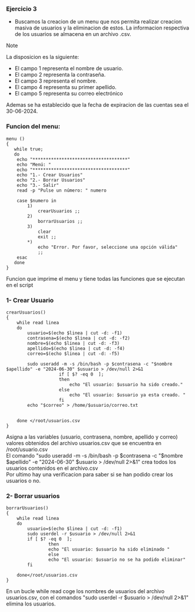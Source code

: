 ### Ejercicio 3
- Buscamos la creacion de un menu que nos permita realizar creacion masiva de usuarios y la eliminacion de estos. La informacion respectiva de los usuarios se almacena en un archivo .csv.


> [!NOTE]
> La disposicion es la siguiente:
> - El campo 1 representa el nombre de usuario.
> - El campo 2 representa la contraseña.
> - El campo 3 representa el nombre.
> - El campo 4 representa su primer apellido.
> - El campo 5 representa su correo electrónico

Ademas se ha establecido que la fecha de expiracion de las cuentas sea el 30-06-2024. 
<br>

### Funcion del menu:
````
menu ()
{
   while true;
   do
   	echo "************************************"
	echo "Menú: "
	echo "************************************"
	echo "1.- Crear Usuarios"
	echo "2.- Borrar Usuarios"
	echo "3.- Salir"
	read -p "Pulse un número: " numero
	
	case $numero in
		1)
			crearUsuarios ;;
		2)
			borrarUsuarios ;;
		3)
			clear
			exit ;;
		*)
			echo "Error. Por favor, seleccione una opción válida"
			;;
	esac
   done
}
````
Funcion que imprime el menu y tiene todas las funciones que se ejecutan en el script
<br>

### 1- Crear Usuario

````
crearUsuarios() 
{
    while read linea
    do
    	usuario=$(echo $linea | cut -d: -f1)
    	contrasena=$(echo $linea | cut -d: -f2)
    	nombre=$(echo $linea | cut -d: -f3)
    	apellido=$(echo $linea | cut -d: -f4)
    	correo=$(echo $linea | cut -d: -f5)

    	sudo useradd -m -s /bin/bash -p $contrasena -c "$nombre $apellido" -e "2024-06-30" $usuario > /dev/null 2>&1
    	    		if [ $? -eq 0  ];
    				then 
    					echo "El usuario: $usuario ha sido creado."
    				else
    					echo "El usuario: $usuario ya esta creado. "
    				fi
    	echo "$correo" > /home/$usuario/correo.txt

    	
    done </root/usuarios.csv
}
````
Asigna a las variables (usuario, contrasena, nombre, apellido y correo) valores obtenidos del archivo usuarios.csv que se encuentra en /root/usuario.csv 
<br>
El comando "sudo useradd -m -s /bin/bash -p $contrasena -c "$nombre $apellido" -e "2024-06-30" $usuario > /dev/null 2>&1" crea todos los usuarios contenidos en el archivo.csv
<br>
Por ultimo hay una verificacion para saber si se han podido crear los usuarios o no.
<br>
### 2- Borrar usuarios
````
borrarUsuarios() 
{
  	while read linea
   	do
   		usuario=$(echo $linea | cut -d: -f1)
   	 	sudo userdel -r $usuario > /dev/null 2>&1
   	 	if [ $? -eq 0  ];
    			then 
    			echo "El usuario: $usuario ha sido eliminado "
    			else
    			echo "El usuario: $usuario no se ha podido eliminar"
   		fi
   		
	done</root/usuarios.csv
}
````
En un bucle while read coge los nombres de usuarios del archivo usuarios.csv, con el comandos "sudo userdel -r $usuario > /dev/null 2>&1" elimina los usuarios.
